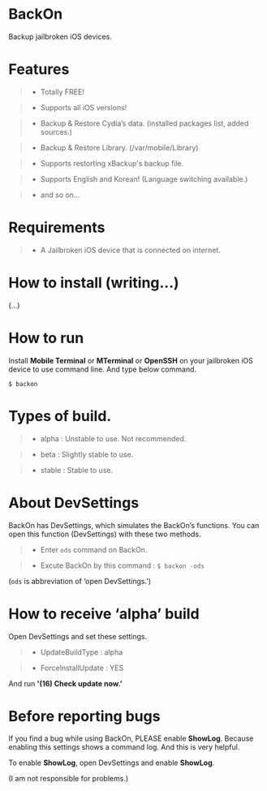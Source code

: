 # BackOn

Backup jailbroken iOS devices.

# Features

>- Totally FREE!

>- Supports all iOS versions!

>- Backup & Restore Cydia’s data. (installed packages list, added sources.)

>- Backup & Restore Library. (/var/mobile/Library)

>- Supports restorting xBackup's backup file.

>- Supports English and Korean! (Language switching available.)

>- and so on…

# Requirements

>- A Jailbroken iOS device that is connected on internet.

# How to install (writing...)
(...)

# How to run

Install **Mobile Terminal** or **MTerminal** or **OpenSSH** on your jailbroken iOS device to use command line. And type below command.

```
$ backon
```

# Types of build.

>- alpha : Unstable to use. Not recommended.

>- beta : Slightly stable to use.

>- stable : Stable to use.

# About DevSettings

BackOn has DevSettings, which simulates the BackOn’s functions. You can open this function (DevSettings) with these two methods.

>- Enter ```ods``` command on BackOn.

>- Excute BackOn by this command : ```$ backon -ods```

(```ods``` is abbreviation of ‘open DevSettings.')

# How to receive ‘alpha’ build

Open DevSettings and set these settings.

>- UpdateBuildType : alpha

>- ForceInstallUpdate : YES

And run **'(16) Check update now.’**

# Before reporting bugs

If you find a bug while using BackOn, PLEASE enable **ShowLog**. Because enabling this settings shows a command log. And this is very helpful.

To enable **ShowLog**, open DevSettings and enable **ShowLog**.

(I am not responsible for problems.)